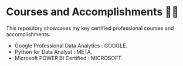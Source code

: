 # Courses and Accomplishments 👩‍🎓

This repository showcases my key certified professional courses and accomplishments.

- Google Professional Data Analytics : GOOGLE.
- Python for Data Analyst : META.
- Microsoft POWER BI Certified : MICROSOFT.

